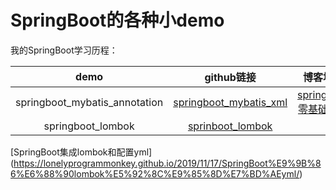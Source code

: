 SpringBoot的各种小demo
======================
我的SpringBoot学习历程：

demo|github链接|博客地址
:---:|:------:|:------:
springboot_mybatis_annotation|[springboot_mybatis_xml](https://github.com/lonelyProgramMonkey/SpringBoot-demos/tree/master/springboot_mybatis_xml)|[springboot零基础入门](https://lonelyprogrammonkey.github.io/2019/11/15/springboot%E9%9B%B6%E5%9F%BA%E7%A1%80%E5%85%A5%E9%97%A8/)
springboot_lombok| [sprinboot_lombok](https://github.com/lonelyProgramMonkey/SpringBoot-demos/tree/master/springboot_lombok) |
[SpringBoot集成lombok和配置yml] (https://lonelyprogrammonkey.github.io/2019/11/17/SpringBoot%E9%9B%86%E6%88%90lombok%E5%92%8C%E9%85%8D%E7%BD%AEyml/)

